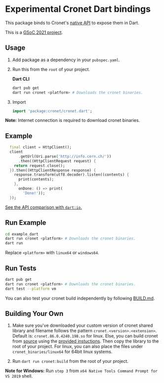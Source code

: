 # Experimental Cronet Dart bindings

This package binds to Cronet's [native API](https://chromium.googlesource.com/chromium/src/+/master/components/cronet/native/test_instructions.md) to expose them in Dart.

This is a [GSoC 2021 project](https://summerofcode.withgoogle.com/projects/#4757095741652992).

## Usage

1. Add package as a dependency in your `pubspec.yaml`.

2. Run this from the `root` of your project.

   **Dart CLI**

   ```bash
   dart pub get
   dart run cronet <platform> # Downloads the cronet binaries.
   ```

3. Import

   ```dart
   import 'package:cronet/cronet.dart';
   ```

**Note:** Internet connection is required to download cronet binaries.

## Example

```dart
  final client = HttpClient();
  client
      .getUrl(Uri.parse('http://info.cern.ch/'))
      .then((HttpClientRequest request) {
    return request.close();
  }).then((HttpClientResponse response) {
    response.transform(utf8.decoder).listen((contents) {
      print(contents);
    },
      onDone: () => print(
        'Done!'));
  });
```

[See the API comparison with `dart:io`.](dart_io_comparison.md)

## Run Example

```bash
cd example_dart
dart run cronet <platform> # Downloads the cronet binaries.
dart run
```

Replace `<platform>` with `linux64` or `windows64`.

## Run Tests

```bash
dart pub get
dart run cronet <platform> # Downloads the cronet binaries.
dart test --platform vm
```

You can also test your cronet build independently by following [BUILD.md](third_party/cronet_sample/BUILD.md).

## Building Your Own

1. Make sure you've downloaded your custom version of cronet shared library and filename follows the pattern `cronet.<version>.<extension>`. Default is: `cronet.86.0.4240.198.so` for linux. Else, you can build cronet from [source](https://www.chromium.org/developers/how-tos/get-the-code) using the [provided instuctions](https://chromium.googlesource.com/chromium/src/+/master/components/cronet/build_instructions.md). Then copy the library to the root of your project. For linux, you can also place the files under `cronet_binaries/linux64` for 64bit linux systems.

2. Run `dart run cronet:build` from the root of your project.

**Note for Windows:** Run `step 3` from `x64 Native Tools Command Prompt for VS 2019` shell.
